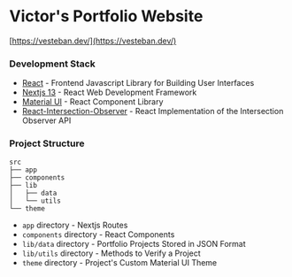 # Victor's Portfolio Website

[https://vesteban.dev/](https://vesteban.dev/)

### Development Stack
- [React](https://react.dev/) - Frontend Javascript Library for Building User Interfaces
- [Nextjs 13](https://nextjs.org/) - React Web Development Framework
- [Material UI](https://mui.com/material-ui/) - React Component Library
- [React-Intersection-Observer](https://github.com/thebuilder/react-intersection-observer) - React Implementation of the Intersection Observer API

### Project Structure

```
src
├── app
├── components
├── lib
│   ├── data
│   └── utils 
└── theme
```

- `app` directory - Nextjs Routes
- `components` directory - React Components
- `lib/data` directory - Portfolio Projects Stored in JSON Format
- `lib/utils` directory - Methods to Verify a Project
- `theme` directory - Project's Custom Material UI Theme
